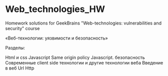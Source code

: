 # Web_technologies_HW
Homework solutions for GeekBrains "Web-technologies: vulnerabilities and security" course

«Веб-технологии: уязвимости и безопасность»

Разделы:

Html и css
Javascript
Same origin policy
Javascript. безопасность
Современные client side технологии и другие технологии веба
Введение в веб
Url
Http
